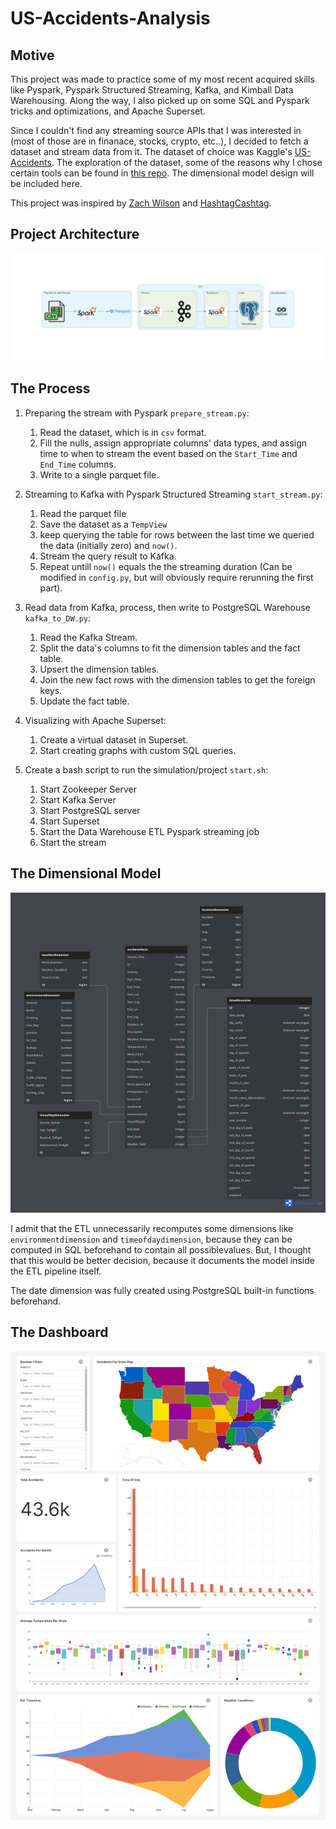 # US-Accidents-Analysis

## Motive

This project was made to practice some of my most recent acquired skills like Pyspark, Pyspark Structured Streaming, Kafka, and Kimball Data Warehousing. Along the way, I also picked up on some SQL and Pyspark tricks and optimizations, and Apache Superset. 

Since I couldn't find any streaming source APIs that I was interested in (most of those are in finanace, stocks, crypto, etc..), I decided to fetch a dataset and stream data from it. The dataset of choice was Kaggle's [US-Accidents](https://www.kaggle.com/datasets/sobhanmoosavi/us-accidents). The exploration of the dataset, some of the reasons why I chose certain tools can be found in [this repo](https://github.com/MohamedAbdeen21/US-accidents-analysis-notebooks). The dimensional model design will be included here. 

This project was inspired by [Zach Wilson](https://www.linkedin.com/in/eczachly) and [HashtagCashtag](https://github.com/shafiab/HashtagCashtag).

## Project Architecture 

![](./Resources/Diagram/diagram.png)

## The Process

1. Preparing the stream with Pyspark `prepare_stream.py`:
	1. Read the dataset, which is in `csv` format.
	2. Fill the nulls, assign appropriate columns' data types, and assign time to when to stream the event based on the `Start_Time` and `End_Time` columns.
	3. Write to a single parquet file.

2. Streaming to Kafka with Pyspark Structured Streaming `start_stream.py`:
	1. Read the parquet file
	2. Save the dataset as a `TempView`
	3. keep querying the table for rows between the last time we queried the data (initially zero) and `now()`.
	4. Stream the query result to Kafka.
	5. Repeat untill `now()` equals the the streaming duration (Can be modified in `config.py`, but will obviously require rerunning the first part).

3. Read data from Kafka, process, then write to PostgreSQL Warehouse `kafka_to_DW.py`:
	1. Read the Kafka Stream.
	2. Split the data's columns to fit the dimension tables and the fact table.
	3. Upsert the dimension tables.
	4. Join the new fact rows with the dimension tables to get the foreign keys.
	5. Update the fact table.

4. Visualizing with Apache Superset:
	1. Create a virtual dataset in Superset.
	2. Start creating graphs with custom SQL queries.

5. Create a bash script to run the simulation/project `start.sh`:
	1. Start Zookeeper Server
	2. Start Kafka Server
	3. Start PostgreSQL server
	4. Start Superset
	5. Start the Data Warehouse ETL Pyspark streaming job
	6. Start the stream

## The Dimensional Model

![](./Resources/DimModel.png)

I admit that the ETL unnecessarily recomputes some dimensions like `environmentdimension` and `timeofdaydimension`, because they can be computed in SQL beforehand to contain all possiblevalues. But, I thought that this would be better decision, because it documents the model inside the ETL pipeline itself.

The date dimension was fully created using PostgreSQL built-in functions beforehand.

## The Dashboard

![](Resources/dashboard.jpg)
